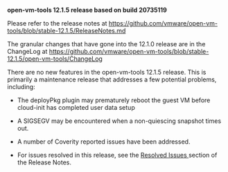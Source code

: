 **open-vm-tools 12.1.5 release based on build 20735119**

Please refer to the release notes at https://github.com/vmware/open-vm-tools/blob/stable-12.1.5/ReleaseNotes.md

The granular changes that have gone into the 12.1.0 release are in the ChangeLog at https://github.com/vmware/open-vm-tools/blob/stable-12.1.5/open-vm-tools/ChangeLog

There are no new features in the open-vm-tools 12.1.5 release.  This is primarily a maintenance release that addresses a few potential problems, including:

  - The deployPkg plugin may prematurely reboot the guest VM before cloud-init has completed user data setup
  - A SIGSEGV may be encountered when a non-quiescing snapshot times out.
  - A number of Coverity reported issues have been addressed.

- For issues resolved in this release, see the [Resolved Issues ](https://github.com/vmware/open-vm-tools/blob/stable-12.1.5/ReleaseNotes.md#resolved-issues) section of the Release Notes.

